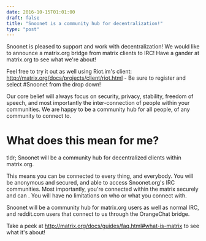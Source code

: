 ```yaml
--- 
date: 2016-10-15T01:01:00
draft: false
title: "Snoonet is a community hub for decentralization!"
type: "post"
---
```


Snoonet is pleased to support and work with decentralization! We would like to announce a matrix.org bridge from matrix clients to IRC! Have a gander at matrix.org to see what we're about!

Feel free to try it out as well using Riot.im's client: http://matrix.org/docs/projects/client/riot.html - Be sure to register and select #Snoonet from the drop down!

Our core belief will always focus on security, privacy, stability, freedom of speech, and most importantly the inter-connection of people within your communities. We are happy to be a community hub for all people, of any community to connect to.

# What does this mean for me?

tldr; Snoonet will be a community hub for decentralized clients within matrix.org.

This means you can be connected to every thing, and everybody. You will be anonymous and secured, and able to access Snoonet.org's IRC communities. Most importantly, you're connected within the matrix securely and can . You will have no limitations on who or what you connect with.

Snoonet will be a community hub for matrix.org users as well as normal IRC, and reddit.com users that connect to us through the OrangeChat bridge.

Take a peek at http://matrix.org/docs/guides/faq.html#what-is-matrix to see what it's about!